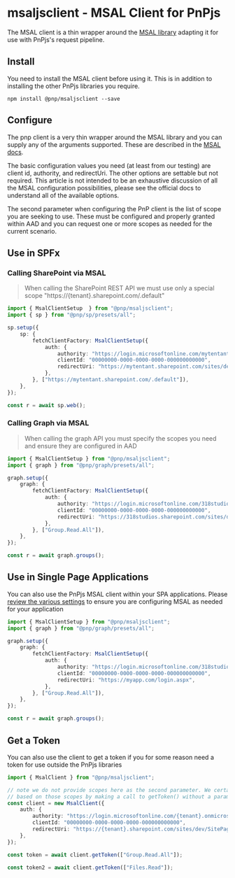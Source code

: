 # msaljsclient - MSAL Client for PnPjs

The MSAL client is a thin wrapper around the [MSAL library](https://github.com/AzureAD/microsoft-authentication-library-for-js) adapting it for use with PnPjs's request pipeline.

## Install

You need to install the MSAL client before using it. This is in addition to installing the other PnPjs libraries you require.

`npm install @pnp/msaljsclient --save`

## Configure

The pnp client is a very thin wrapper around the MSAL library and you can supply any of the arguments supported. These are described in the [MSAL docs](https://azuread.github.io/microsoft-authentication-library-for-js/ref/msal-core/modules/_configuration_.html).

The basic configuration values you need (at least from our testing) are client id, authority, and redirectUri. The other options are settable but not required. This article is not intended to be an exhaustive discussion of all the MSAL configuration possibilities, please see the official docs to understand all of the available options.

The second parameter when configuring the PnP client is the list of scope you are seeking to use. These must be configured and properly granted within AAD and you can request one or more scopes as needed for the current scenario.

## Use in SPFx

### Calling SharePoint via MSAL

> When calling the SharePoint REST API we must use only a special scope "https://{tenant}.sharepoint.com/.default"

```TypeScript
import { MsalClientSetup  } from "@pnp/msaljsclient";
import { sp } from "@pnp/sp/presets/all";

sp.setup({
    sp: {
        fetchClientFactory: MsalClientSetup({
            auth: {
                authority: "https://login.microsoftonline.com/mytentant.onmicrosoft.com",
                clientId: "00000000-0000-0000-0000-000000000000",
                redirectUri: "https://mytentant.sharepoint.com/sites/dev/SitePages/test.aspx",
            },
        }, ["https://mytentant.sharepoint.com/.default"]),
    },
});

const r = await sp.web();
```

### Calling Graph via MSAL

> When calling the graph API you must specify the scopes you need and ensure they are configured in AAD

```TypeScript
import { MsalClientSetup } from "@pnp/msaljsclient";
import { graph } from "@pnp/graph/presets/all";

graph.setup({
    graph: {
        fetchClientFactory: MsalClientSetup({
            auth: {
                authority: "https://login.microsoftonline.com/318studios.onmicrosoft.com",
                clientId: "00000000-0000-0000-0000-000000000000",
                redirectUri: "https://318studios.sharepoint.com/sites/dev/SitePages/test.aspx",
            },
        }, ["Group.Read.All"]),
    },
});

const r = await graph.groups();
```

## Use in Single Page Applications

You can also use the PnPjs MSAL client within your SPA applications. Please [review the various settings](https://azuread.github.io/microsoft-authentication-library-for-js/ref/msal-core/modules/_configuration_.html) to ensure you are configuring MSAL as needed for your application

```TypeScript
import { MsalClientSetup } from "@pnp/msaljsclient";
import { graph } from "@pnp/graph/presets/all";

graph.setup({
    graph: {
        fetchClientFactory: MsalClientSetup({
            auth: {
                authority: "https://login.microsoftonline.com/318studios.onmicrosoft.com",
                clientId: "00000000-0000-0000-0000-000000000000",
                redirectUri: "https://myapp.com/login.aspx",
            },
        }, ["Group.Read.All"]),
    },
});

const r = await graph.groups();
```

## Get a Token

You can also use the client to get a token if you for some reason need a token for use outside the PnPjs libraries

```TypeScript
import { MsalClient } from "@pnp/msaljsclient";

// note we do not provide scopes here as the second parameter. We certainly could and will get a token
// based on those scopes by making a call to getToken() without a param.
const client = new MsalClient({
    auth: {
        authority: "https://login.microsoftonline.com/{tenant}.onmicrosoft.com",
        clientId: "00000000-0000-0000-0000-000000000000",
        redirectUri: "https://{tenant}.sharepoint.com/sites/dev/SitePages/webpacktest.aspx",
    },
});

const token = await client.getToken(["Group.Read.All"]);

const token2 = await client.getToken(["Files.Read"]);
```


